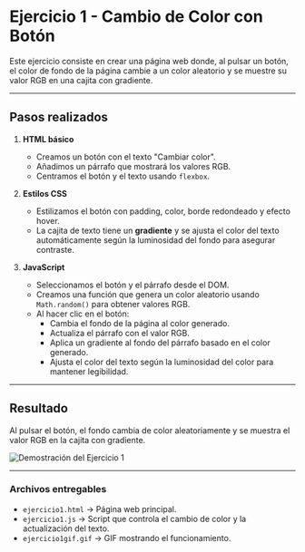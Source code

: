 # Ejercicio 1 - Cambio de Color con Botón

Este ejercicio consiste en crear una página web donde, al pulsar un botón, el color de fondo de la página cambie a un color aleatorio y se muestre su valor RGB en una cajita con gradiente.

---

## Pasos realizados

1. **HTML básico**
   - Creamos un botón con el texto "Cambiar color".
   - Añadimos un párrafo que mostrará los valores RGB.
   - Centramos el botón y el texto usando `flexbox`.

2. **Estilos CSS**
   - Estilizamos el botón con padding, color, borde redondeado y efecto hover.
   - La cajita de texto tiene un **gradiente** y se ajusta el color del texto automáticamente según la luminosidad del fondo para asegurar contraste.

3. **JavaScript**
   - Seleccionamos el botón y el párrafo desde el DOM.
   - Creamos una función que genera un color aleatorio usando `Math.random()` para obtener valores RGB.
   - Al hacer clic en el botón:
     - Cambia el fondo de la página al color generado.
     - Actualiza el párrafo con el valor RGB.
     - Aplica un gradiente al fondo del párrafo basado en el color generado.
     - Ajusta el color del texto según la luminosidad del color para mantener legibilidad.

---

## Resultado

Al pulsar el botón, el fondo cambia de color aleatoriamente y se muestra el valor RGB en la cajita con gradiente.

![Demostración del Ejercicio 1](./ejercicio1gif.gif)


---

### Archivos entregables
- `ejercicio1.html` → Página web principal.
- `ejercicio1.js` → Script que controla el cambio de color y la actualización del texto.
- `ejercicio1gif.gif` → GIF mostrando el funcionamiento.

